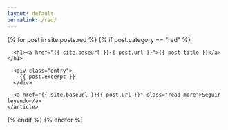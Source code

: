 ```yaml
---
layout: default
permalink: /red/
---
```

<div class="posts">
  {% for post in site.posts.red %}
  {% if post.category == "red" %}
    <article class="post">

      <h1><a href="{{ site.baseurl }}{{ post.url }}">{{ post.title }}</a></h1>

      <div class="entry">
        {{ post.excerpt }}
      </div>

      <a href="{{ site.baseurl }}{{ post.url }}" class="read-more">Seguir leyendo</a>
    </article>
  {% endif %}
  {% endfor %}
</div>
